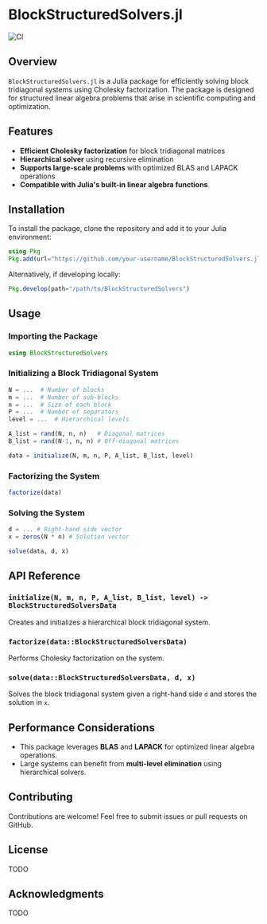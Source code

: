# BlockStructuredSolvers.jl

![CI](https://github.com/mit-shin-group/BlockStructuredSolvers/actions/workflows/ci.yml/badge.svg)

## Overview
`BlockStructuredSolvers.jl` is a Julia package for efficiently solving block tridiagonal systems using Cholesky factorization. The package is designed for structured linear algebra problems that arise in scientific computing and optimization.

## Features
- **Efficient Cholesky factorization** for block tridiagonal matrices
- **Hierarchical solver** using recursive elimination
- **Supports large-scale problems** with optimized BLAS and LAPACK operations
- **Compatible with Julia's built-in linear algebra functions**

## Installation
To install the package, clone the repository and add it to your Julia environment:

```julia
using Pkg
Pkg.add(url="https://github.com/your-username/BlockStructuredSolvers.jl")
```

Alternatively, if developing locally:
```julia
Pkg.develop(path="/path/to/BlockStructuredSolvers")
```

## Usage
### Importing the Package
```julia
using BlockStructuredSolvers
```

### Initializing a Block Tridiagonal System
```julia
N = ...  # Number of blocks
m = ...  # Number of sub-blocks
n = ...  # Size of each block
P = ...  # Number of separators
level = ...  # Hierarchical levels

A_list = rand(N, n, n)   # Diagonal matrices
B_list = rand(N-1, n, n) # Off-diagonal matrices

data = initialize(N, m, n, P, A_list, B_list, level)
```

### Factorizing the System
```julia
factorize(data)
```

### Solving the System
```julia
d = ... # Right-hand side vector
x = zeros(N * n) # Solution vector

solve(data, d, x)
```

## API Reference
### `initialize(N, m, n, P, A_list, B_list, level) -> BlockStructuredSolversData`
Creates and initializes a hierarchical block tridiagonal system.

### `factorize(data::BlockStructuredSolversData)`
Performs Cholesky factorization on the system.

### `solve(data::BlockStructuredSolversData, d, x)`
Solves the block tridiagonal system given a right-hand side `d` and stores the solution in `x`.

## Performance Considerations
- This package leverages **BLAS** and **LAPACK** for optimized linear algebra operations.
- Large systems can benefit from **multi-level elimination** using hierarchical solvers.

## Contributing
Contributions are welcome! Feel free to submit issues or pull requests on GitHub.

## License
TODO

## Acknowledgments
TODO
